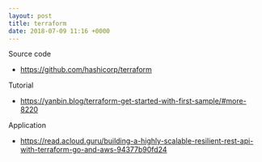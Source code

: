 ```yaml
---
layout: post
title: terraform
date: 2018-07-09 11:16 +0000
---
```


Source code
* https://github.com/hashicorp/terraform

Tutorial
* https://yanbin.blog/terraform-get-started-with-first-sample/#more-8220

Application
* https://read.acloud.guru/building-a-highly-scalable-resilient-rest-api-with-terraform-go-and-aws-94377b90fd24